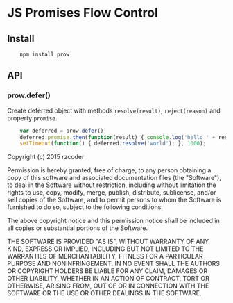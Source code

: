 # JS Promises Flow Control

## Install
```
    npm install prow
```

## API

### prow.defer()
Create deferred object with methods `resolve(result)`, `reject(reason)` and property `promise`.

```js
    var deferred = prow.defer();
    deferred.promise.then(function(result) { console.log('hello ' + result); });
    setTimeout(function() { deferred.resolve('world'); }, 1000);
```


Copyright (c) 2015 rzcoder

Permission is hereby granted, free of charge, to any person obtaining a copy of this software and associated documentation files (the "Software"), to deal in the Software without restriction, including without limitation the rights to use, copy, modify, merge, publish, distribute, sublicense, and/or sell copies of the Software, and to permit persons to whom the Software is furnished to do so, subject to the following conditions:

The above copyright notice and this permission notice shall be included in all copies or substantial portions of the Software.

THE SOFTWARE IS PROVIDED "AS IS", WITHOUT WARRANTY OF ANY KIND, EXPRESS OR IMPLIED, INCLUDING BUT NOT LIMITED TO THE WARRANTIES OF MERCHANTABILITY, FITNESS FOR A PARTICULAR PURPOSE AND NONINFRINGEMENT. IN NO EVENT SHALL THE AUTHORS OR COPYRIGHT HOLDERS BE LIABLE FOR ANY CLAIM, DAMAGES OR OTHER LIABILITY, WHETHER IN AN ACTION OF CONTRACT, TORT OR OTHERWISE, ARISING FROM, OUT OF OR IN CONNECTION WITH THE SOFTWARE OR THE USE OR OTHER DEALINGS IN THE SOFTWARE.
